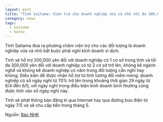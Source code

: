 ```yaml
---
layout: post
title: "Tỉnh Saitama: Viện trợ cho doanh nghiệp vừa và nhỏ tối đa 300,000 yên"
category: news
tags: 
  - saitama
  - kanto
---
```

Tỉnh Saitama đưa ra phương châm viện trợ cho các đối tượng là doanh nghiệp vừa và nhỏ bắt buộc phải nghỉ kinh doanh vì dịch.

Tỉnh sẽ hỗ trợ 200,000 yên đối với doanh nghiệp có 1 cơ sở trong tỉnh và tối đa 300,000 yên đối với doanh nghiệp có từ 2 cơ sở trở lên, không kể ngành nghề và không kể doanh nghiệp có nằm trong đối tượng cần nghỉ hay không. Điều kiện để được nhận hỗ trợ từ tỉnh tương đối mềm mỏng: doanh nghiệp có số ngày nghỉ từ 70% trở lên trong khoảng thời gian 29 ngày từ 8/4 đến 6/5, với ngày nghỉ trong điều kiện kinh doanh bình thường cũng được tính vào số ngày nghỉ này.

Tỉnh sẽ phát thông báo đăng kí qua Internet hay qua đường bưu điện từ ngày 7/5 và sẽ chu cấp tiền trong tháng 5.

Nguồn: [Báo NHK](https://www3.nhk.or.jp/lnews/saitama/20200422/1100008288.html)